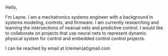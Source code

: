Hello,

I'm Layne. I am a mechatronics systems engineer with a background in systems modeling, controls, and firmware. I am currently researching and learning the 
intersections of nearual nets and predictive control. I would like to collaborate on projects that use neural nets to represent dynamic physical system for control 
and embedded control control projects.

I can be reached by email at lclemen(at)gmail.com
